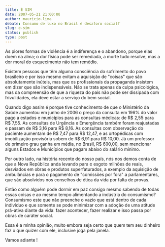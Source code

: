 ```yaml
---
title: É SIM
date: 2007-05-21 21:00:00
author: mauricio.lima
debate: Consumo de luxo no Brasil é desaforo social?
slug: e-sim
status: publish 
type: post
---
```


As piores formas de violência é a indiferença e o abandono, porque elas doem na alma; o dor física pode ser remediada, a morte tudo resolve, mas a dor moral do esquecimento não tem remédio.  

  

  

Existem pessoas que têm alguma consciência do sofrimento do povo brasileiro e por isso mesmo evitam a aquisição de "coisas" que são absolutamente inúteis, mas que os profissionais da propaganda insistem em dizer que são indispensáveis. Não se trata apenas da culpa psicológica, mas da compreensão de que a riqueza do país não pode ser dissipada com frivulidades, ela deve estar a serviço do bem social.  

  

  

Quando digo assim é porque tive conhecimento de que o Ministério da Saúde aumentou em junho de 2006 o preço da consulta em 196% do valor pago a estados e municípios para as consultas médicas: de R$ 2,55 para R$ 7,55. As consultas de Urgência e Emergência também foram reajustadas e passam de R$ 3,16 para R$ 8,16. As consultas com observação do paciente aumentam de R$ 7,47 para R$ 12,47, e as ortopédicas com imobilização provisória sobem de R$ 6,91 para R$ 10,00. Já um professor de primeiro grau ganha em média, no Brasil, R$ 600,00, sem mencionar alguns Estados e Municípios que pagam abaixo do salário mínimo.  

  

  

Por outro lado, na história recente do nosso país, nós nos demos conta de que a Nova República anda levando para o esgoto milhões de reais, desviados em obras e produtos superfaturados, a exemplo da aquisição de ambulâncias e para o pagamento de "comissões por fora" a parlamentares, que são absolvidos nos conselhos de ética da vida por falta de provas.  

  

  

Então como alguém pode dormir em paz consigo mesmo sabendo de todas essas coisas e ao mesmo tempo alimentando a indústria do consumismo? Consumismo este que não preenche o vazio que está dentro de cada indivíduo e que somente se pode minimizar com a adoção de uma atitude prá-ativa diante da vida: fazer acontecer, fazer realizar e isso passa por obras de caráter social.  

  

  

Essa é a minha opinião, muito embora seja certo que quem tem seu dinheiro faz o que quizer com ele, inclusive joga pela janela.  

  

  

Vamos adiante !
